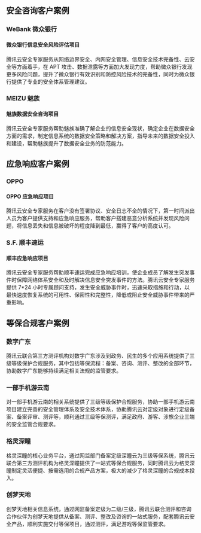## 安全咨询客户案例
### WeBank 微众银行
#### 微众银行信息安全风险评估项目
腾讯云安全专家服务从网络边界安全、内网安全管理、信息安全技术完备性、云安全等方面着手，在 APT 攻击、数据泄露等方面加大发现力度，帮助微众银行发现更多风险问题，提升了微众银行有效识别和防控风险技术的完备性，同时为微众银行提供了专业的安全体系管理建议。

### MEIZU 魅族
#### 魅族数据安全咨询项目
腾讯云安全专家服务帮助魅族准确了解企业的信息安全现状，确定企业在数据安全方面的需求，制定信息系统的数据安全策略和解决方案，指导未来的数据安全投入和建设，帮助魅族提升了数据安全业务的防范能力。

## 应急响应客户案例
### OPPO
#### OPPO 应急响应项目
腾讯云安全专家服务在客户没有签署协议、安全日志不全的情况下，第一时间派出人员为客户提供支持和应急响应服务，帮助客户搭建恶意分析系统并发现风险问题，将信息丢失和信息被破坏的程度降到最低，赢得了客户的高度认可。

### S.F. 顺丰速运
#### 顺丰应急响应项目
腾讯云安全专家服务帮助顺丰速运完成应急响应培训，使企业成员了解发生突发事件时保障网络体系安全和及时解决信息安全突发事件的方法。腾讯云安全专家服务提供 7\*24 小时专属顾问支持，发生安全威胁事件时，迅速采取措施和行动，以最快速度恢复系统的可用性、保密性和完整性，降低或阻止安全威胁事件带来的严重影响。

## 等保合规客户案例
### 数字广东
腾讯云联合第三方测评机构对数字广东涉及到政务、民生的多个应用系统提供了三级等级保护合规服务，其中包括等保流程：备案、咨询、测评、整改的全部环节，协助数字广东能够持续满足相关法规的监管要求。
### 一部手机游云南
对一部手机游云南的相关系统提供了三级等级保护合规服务，协助一部手机游云南项目建立完善的安全管理体系及安全技术体系，协助腾讯云对定级对象进行定级备案、备案评审、测评等，顺利通过三级等保测评，满足政府、游客、涉旅企业三端的安全监管合规要求。
### 格灵深瞳
格灵深瞳的核心业务平台，通过网监部门备案定级深瞳云为三级等保系统，腾讯云联合第三方测评机构为格灵深瞳提供了一站式等保合规服务，同时腾讯云为格灵深瞳制定灵活便捷、按需选用的合规产品方案，极大的减少了格灵深瞳的合规成本投入。
### 创梦天地
创梦天地相关信息系统，通过网监备案定级为二级/三级，腾讯云联合测评和咨询合作伙伴为创梦天地提供从备案、测评、整改及咨询的一站式服务，配套腾讯云安全产品，顺利实施交付等保项目，通过测评，满足游戏等保监管要求。
